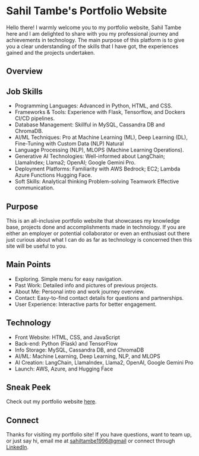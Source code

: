 # Sahil Tambe's Portfolio Website

Hello there! I warmly welcome you to my portfolio website, Sahil Tambe here and I am delighted to share with you my professional journey and achievements in technology. The main purpose of this platform is to give you a clear understanding of the skills that I have got, the experiences gained and the projects undertaken.

## Overview

## Job Skills

- Programming Languages: Advanced in Python, HTML, and CSS.
- Frameworks & Tools: Experience with Flask, Tensorflow, and Dockers CI/CD pipelines.
- Database Management: Skillful in MySQL, Cassandra DB and ChromaDB.
- AI/ML Techniques: Pro at Machine Learning (ML), Deep Learning (DL), Fine-Tuning with Custom Data (NLP) Natural
- Language Processing (NLP), MLOPS (Machine Learning Operations).
- Generative AI Technologies: Well-informed about LangChain; LlamaIndex; Llama2; OpenAI; Google Gemini Pro.
- Deployment Platforms: Familiarity with AWS Bedrock; EC2; Lambda Azure Functions Hugging Face.
- Soft Skills: Analytical thinking Problem-solving Teamwork Effective communication.

## Purpose

This is an all-inclusive portfolio website that showcases my knowledge base, projects done and accomplishments made in technology. If you are either an employer or potential collaborator or even an enthusiast out there just curious about what I can do as far as technology is concerned then this site will be useful to you.

## Main Points

- Exploring. Simple menu for easy navigation.
- Past Work: Detailed info and pictures of previous projects.
- About Me: Personal intro and work journey overview.
- Contact: Easy-to-find contact details for questions and partnerships.
- User Experience: Interactive parts for better engagement.

## Technology

- Front Website: HTML, CSS, and JavaScript
- Back-end: Python (Flask) and TensorFlow
- Info Storage: MySQL, Cassandra DB, and ChromaDB
- AI/ML: Machine Learning, Deep Learning, NLP, and MLOPS
- AI Creation: LangChain, LlamaIndex, Llama2, OpenAI, Google Gemini Pro
- Launch: AWS, Azure, and Hugging Face


## Sneak Peek

Check out my portfolio website [here](https://sahiltambe.github.io/sahiltambe.portfolio.in/).

## Connect

Thanks for visiting my portfolio site! If you have questions, want to team up, or just say hi, email me at <a href="https://mail.google.com/mail/?view=cm&fs=1&to=sahiltambe1996@gmail.com" target="_blank">sahiltambe1996@gmail</a> or connect through <a href="https://www.linkedin.com/in/sahil-tambe-2b5b14165/" target="_blank">LinkedIn</a>.

